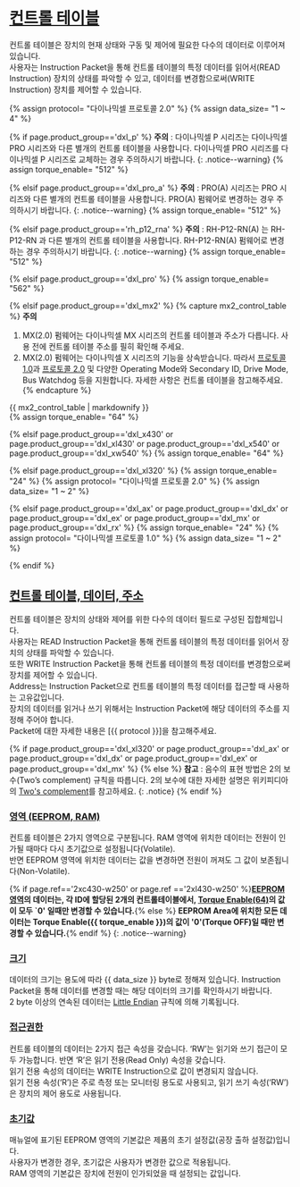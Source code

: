
# [컨트롤 테이블](#컨트롤-테이블)
컨트롤 테이블은 장치의 현재 상태와 구동 및 제어에 필요한 다수의 데이터로 이루어져 있습니다.    
사용자는 Instruction Packet을 통해 컨트롤 테이블의 특정 데이터를 읽어서(READ Instruction) 장치의 상태를 파악할 수 있고, 데이터를 변경함으로써(WRITE Instruction) 장치를 제어할 수 있습니다.

{% assign protocol= "다이나믹셀 프로토콜 2.0" %}
{% assign data_size= "1 ~ 4" %}

{% if page.product_group=='dxl_p' %}
**주의** : 다이나믹셀 P 시리즈는 다이나믹셀 PRO 시리즈와 다른 별개의 컨트롤 테이블을 사용합니다. 다이나믹셀 PRO 시리즈를 다이나믹셀 P 시리즈로 교체하는 경우 주의하시기 바랍니다.
{: .notice--warning}
{% assign torque_enable= "512" %}

{% elsif page.product_group=='dxl_pro_a' %}
**주의** : PRO(A) 시리즈는 PRO 시리즈와 다른 별개의 컨트롤 테이블을 사용합니다. PRO(A) 펌웨어로 변경하는 경우 주의하시기 바랍니다.
{: .notice--warning}
{% assign torque_enable= "512" %}

{% elsif page.product_group=='rh_p12_rna' %}
**주의** : RH-P12-RN(A) 는 RH-P12-RN 과 다른 별개의 컨트롤 테이블을 사용합니다. RH-P12-RN(A) 펌웨어로 변경하는 경우 주의하시기 바랍니다.
{: .notice--warning}
{% assign torque_enable= "512" %}

{% elsif page.product_group=='dxl_pro' %}
{% assign torque_enable= "562" %}

{% elsif page.product_group=='dxl_mx2' %}
{% capture mx2_control_table %}
**주의**
1. MX(2.0) 펌웨어는 다이나믹셀 MX 시리즈의 컨트롤 테이블과 주소가 다릅니다. 사용 전에 컨트롤 테이블 주소를 필히 확인해 주세요.
2. MX(2.0) 펌웨어는 다이나믹셀 X 시리즈의 기능을 상속받습니다. 따라서 [프로토콜 1.0](/docs/kr/dxl/protocol1/)과 [프로토콜 2.0](/docs/kr/dxl/protocol2/) 및 다양한 Operating Mode와 Secondary ID, Drive Mode, Bus Watchdog 등을 지원합니다. 자세한 사항은 컨트롤 테이블을 참고해주세요.
{% endcapture %}

<div class="notice--warning">{{ mx2_control_table | markdownify }}</div>
{% assign torque_enable= "64" %}

{% elsif page.product_group=='dxl_x430' or page.product_group=='dxl_xl430' or page.product_group=='dxl_x540' or page.product_group=='dxl_xw540' %}
{% assign torque_enable= "64" %}

{% elsif page.product_group=='dxl_xl320' %}
{% assign torque_enable= "24" %}
{% assign protocol= "다이나믹셀 프로토콜 2.0" %}
{% assign data_size= "1 ~ 2" %}

{% elsif page.product_group=='dxl_ax' or page.product_group=='dxl_dx' or page.product_group=='dxl_ex' or page.product_group=='dxl_mx' or page.product_group=='dxl_rx' %}
{% assign torque_enable= "24" %}
{% assign protocol= "다이나믹셀 프로토콜 1.0" %}
{% assign data_size= "1 ~ 2" %}

{% endif %}

## [컨트롤 테이블, 데이터, 주소](#컨트롤-테이블-데이터-주소)
컨트롤 테이블은 장치의 상태와 제어를 위한 다수의 데이터 필드로 구성된 집합체입니다.  
사용자는 READ Instruction Packet을 통해 컨트롤 테이블의 특정 데이터를 읽어서 장치의 상태를 파악할 수 있습니다.  
또한 WRITE Instruction Packet을 통해 컨트롤 테이블의 특정 데이터를 변경함으로써 장치를 제어할 수 있습니다.  
Address는 Instruction Packet으로 컨트롤 테이블의 특정 데이터를 접근할 때 사용하는 고유값입니다.  
장치의 데이터를 읽거나 쓰기 위해서는 Instruction Packet에 해당 데이터의 주소를 지정해 주어야 합니다.  
Packet에 대한 자세한 내용은 [{{ protocol }}]을 참고해주세요.

{% if page.product_group=='dxl_xl320' or page.product_group=='dxl_ax' or page.product_group=='dxl_dx' or page.product_group=='dxl_ex' or page.product_group=='dxl_mx' %}
{% else %}
**참고** : 음수의 표현 방법은 2의 보수(Two’s complement) 규칙을 따릅니다. 2의 보수에 대한 자세한 설명은 위키피디아의 [Two's complement]를 참고하세요.
{: .notice}
{% endif %}

### [영역 (EEPROM, RAM)](#영역-eeprom-ram)
컨트롤 테이블은 2가지 영역으로 구분됩니다. RAM 영역에 위치한 데이터는 전원이 인가될 때마다 다시 초기값으로 설정됩니다(Volatile).  
반면 EEPROM 영역에 위치한 데이터는 값을 변경하면 전원이 꺼져도 그 값이 보존됩니다(Non-Volatile).  

{% if page.ref=='2xc430-w250' or page.ref =='2xl430-w250' %}**[EEPROM 영역](#eeprom-영역)의 데이터는, 각 ID에 할당된 2개의 컨트롤테이블에서, [Torque Enable(64)](#torque-enable)의 값이 모두 `0' 일때만 변경할 수 있습니다.**{% else %} **EEPROM Area에 위치한 모든 데이터는 Torque Enable({{ torque_enable }})의 값이 '0'(Torque OFF)일 때만 변경할 수 있습니다.**{% endif %}
{: .notice--warning}

### [크기](#크기)
데이터의 크기는 용도에 따라 {{ data_size }} byte로 정해져 있습니다. Instruction Packet을 통해 데이터를 변경할 때는 해당 데이터의 크기를 확인하시기 바랍니다.  
2 byte 이상의 연속된 데이터는 [Little Endian] 규칙에 의해 기록됩니다.

### [접근권한](#접근권한)
컨트롤 테이블의 데이터는 2가지 접근 속성을 갖습니다. ‘RW’는 읽기와 쓰기 접근이 모두 가능합니다. 반면 ‘R’은 읽기 전용(Read Only) 속성을 갖습니다.  
읽기 전용 속성의 데이터는 WRITE Instruction으로 값이 변경되지 않습니다.  
읽기 전용 속성(‘R’)은 주로 측정 또는 모니터링 용도로 사용되고, 읽기 쓰기 속성(‘RW’)은 장치의 제어 용도로 사용됩니다.

### [초기값](#초기값)
매뉴얼에 표기된 EEPROM 영역의 기본값은 제품의 초기 설정값(공장 출하 설정값)입니다.  
사용자가 변경한 경우, 초기값은 사용자가 변경한 값으로 적용됩니다.  
RAM 영역의 기본값은 장치에 전원이 인가되었을 때 설정되는 값입니다.

[다이나믹셀 프로토콜 1.0]: /docs/kr/dxl/protocol1/
[다이나믹셀 프로토콜 2.0]: /docs/kr/dxl/protocol2/
[Two's complement]: https://en.wikipedia.org/wiki/Two%27s_complement
[Little Endian]: https://en.wikipedia.org/wiki/Endianness#Little
